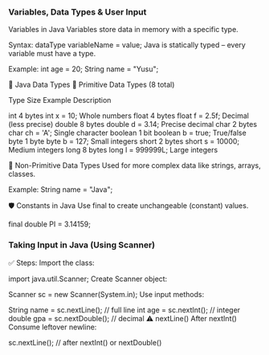 ### Variables, Data Types & User Input
Variables in Java
Variables store data in memory with a specific type.

Syntax: dataType variableName = value;
Java is statically typed – every variable must have a type.

Example:
int age = 20;
String name = "Yusu";

🔢 Java Data Types
🔸 Primitive Data Types (8 total)

Type	Size	Example	             Description

int 	4 bytes	int x = 10;	        Whole numbers
float	4 bytes	float f = 2.5f; 	Decimal (less precise)
double	8 bytes	double d = 3.14;	Precise decimal
char	2 bytes	char ch = 'A';	    Single character
boolean	1 bit	boolean b = true;	True/false
byte	1 byte	byte b = 127;	    Small integers
short	2 bytes	short s = 10000;	Medium integers
long	8 bytes	long l = 999999L;	Large integers

🔸 Non-Primitive Data Types
Used for more complex data like strings, arrays, classes.

Example: String name = "Java";

🛡 Constants in Java
Use final to create unchangeable (constant) values.

final double PI = 3.14159;

### Taking Input in Java (Using Scanner)
✅ Steps:
Import the class:

import java.util.Scanner;
Create Scanner object:

Scanner sc = new Scanner(System.in);
Use input methods:

String name = sc.nextLine();   // full line
int age = sc.nextInt();        // integer
double gpa = sc.nextDouble();  // decimal
⚠️ nextLine() After nextInt()
Consume leftover newline:

sc.nextLine();  // after nextInt() or nextDouble()